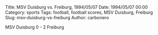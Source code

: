 Title: MSV Duisburg vs. Freiburg, 1994/05/07
Date: 1994/05/07 00:00
Category: sports
Tags: football, football scores, MSV Duisburg, Freiburg
Slug: msv-duisburg-vs-freiburg
Author: carbonero


MSV Duisburg 0 - 2 Freiburg
